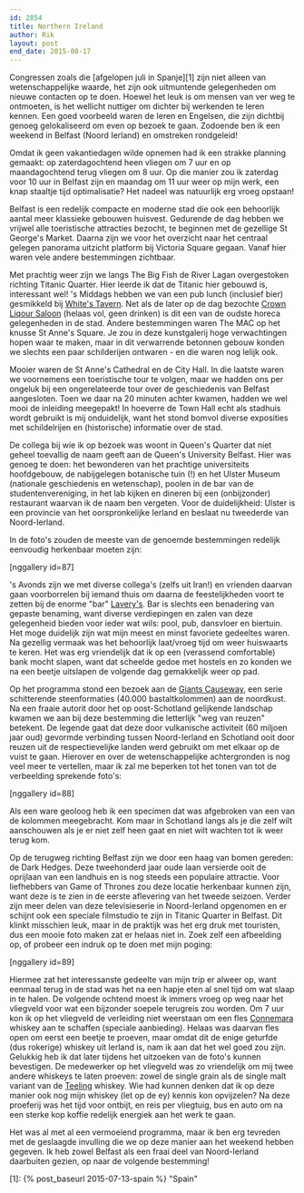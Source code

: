 ```yaml
---
id: 2854
title: Northern Ireland
author: Rik
layout: post
end_date: 2015-08-17
---
```

Congressen zoals die [afgelopen juli in Spanje][1] zijn niet alleen van wetenschappelijke waarde, het zijn ook uitmuntende gelegenheden om nieuwe contacten op te doen. Hoewel het leuk is om mensen van ver weg te ontmoeten, is het wellicht nuttiger om dichter bij werkenden te leren kennen. Een goed voorbeeld waren de Ieren en Engelsen, die zijn dichtbij genoeg gelokaliseerd om even op bezoek te gaan. Zodoende ben ik een weekend in Belfast (Noord Ierland) en omstreken rondgeleid!

Omdat ik geen vakantiedagen wilde opnemen had ik een strakke planning gemaakt: op zaterdagochtend heen vliegen om 7 uur en op maandagochtend terug vliegen om 8 uur. Op die manier zou ik zaterdag voor 10 uur in Belfast zijn en maandag om 11 uur weer op mijn werk, een knap staaltje tijd optimalisatie? Het nadeel was natuurlijk erg vroeg opstaan!

Belfast is een redelijk compacte en moderne stad die ook een behoorlijk aantal meer klassieke gebouwen huisvest. Gedurende de dag hebben we vrijwel alle toeristische attracties bezocht, te beginnen met de gezellige St George's Market. Daarna zijn we voor het overzicht naar het centraal gelegen panorama uitzicht platform bij Victoria Square gegaan. Vanaf hier waren vele andere bestemmingen zichtbaar.

Met prachtig weer zijn we langs The Big Fish de River Lagan overgestoken richting Titanic Quarter. Hier leerde ik dat de Titanic hier gebouwd is, interessant wel! 's Middags hebben we van een pub lunch (inclusief bier) gesmikkeld bij [White's Tavern](http://www.tripadvisor.nl/Attraction_Review-g186470-d606886-Reviews-White_s_Tavern-Belfast_Northern_Ireland.html). Net als de later op de dag bezochte [Crown Liqour Saloon](http://www.nicholsonspubs.co.uk/restaurants/scotlandandnorthernireland/thecrownliquorsaloonbelfast) (helaas vol, geen drinken) is dit een van de oudste horeca gelegenheden in de stad. Andere bestemmingen waren The MAC op het knusse St Anne's Square. Je zou in deze kunstgalerij hoge verwachtingen hopen waar te maken, maar in dit verwarrende betonnen gebouw konden we slechts een paar schilderijen ontwaren - en die waren nog lelijk ook.

Mooier waren de St Anne's Cathedral en de City Hall. In die laatste waren we voornemens een toeristische tour te volgen, maar we hadden ons per ongeluk bij een ongerelateerde tour over de geschiedenis van Belfast aangesloten. Toen we daar na 20 minuten achter kwamen, hadden we wel mooi de inleiding meegepakt! In hoeverre de Town Hall echt als stadhuis wordt gebruikt is mij onduidelijk, want het stond bomvol diverse exposities met schildelrijen en (historische) informatie over de stad.

De collega bij wie ik op bezoek was woont in Queen's Quarter dat niet geheel toevallig de naam geeft aan de Queen's University Belfast. Hier was genoeg te doen: het bewonderen van het prachtige universiteits hoofdgebouw, de nabijgelegen botanische tuin (!) en het Ulster Museum (nationale geschiedenis en wetenschap), poolen in de bar van de studentenvereniging, in het lab kijken en dineren bij een (onbijzonder) restaurant waarvan ik de naam ben vergeten. Voor de duidelijkheid: Ulster is een provincie van het oorspronkelijke Ierland en beslaat nu tweederde van Noord-Ierland.

In de foto's zouden de meeste van de genoemde bestemmingen redelijk eenvoudig herkenbaar moeten zijn:

[nggallery id=87]

's Avonds zijn we met diverse collega's (zelfs uit Iran!) en vrienden daarvan gaan voorborrelen bij iemand thuis om daarna de feestelijkheden voort te zetten bij de enorme "bar" [Lavery's](http://www.laverysbelfast.com/). Bar is slechts een benadering van gepaste benaming, want diverse verdiepingen en zalen van deze gelegenheid bieden voor ieder wat wils: pool, pub, dansvloer en biertuin. Het moge duidelijk zijn wat mijn meest en minst favoriete gedeeltes waren. Na gezellig vermaak was het behoorlijk laat/vroeg tijd om weer huiswaarts te keren. Het was erg vriendelijk dat ik op een (verassend comfortable) bank mocht slapen, want dat scheelde gedoe met hostels en zo konden we na een beetje uitslapen de volgende dag gemakkelijk weer op pad.

Op het programma stond een bezoek aan de [Giants Causeway](http://www.nationaltrust.org.uk/giants-causeway/), een serie schitterende steenformaties (40.000 bastaltkolommen) aan de noordkust. Na een fraaie autorit door het op oost-Schotland gelijkende landschap kwamen we aan bij deze bestemming die letterlijk "weg van reuzen" betekent. De legende gaat dat deze door vulkanische activiteit (60 miljoen jaar oud) gevormde verbinding tussen Noord-Ierland en Schotland ooit door reuzen uit de respectievelijke landen werd gebruikt om met elkaar op de vuist te gaan. Hierover en over de wetenschappelijke achtergronden is nog veel meer te vertellen, maar ik zal me beperken tot het tonen van tot de verbeelding sprekende foto's:

[nggallery id=88]

Als een ware geoloog heb ik een specimen dat was afgebroken van een van de kolommen meegebracht. Kom maar in Schotland langs als je die zelf wilt aanschouwen als je er niet zelf heen gaat en niet wilt wachten tot ik weer terug kom.

Op de terugweg richting Belfast zijn we door een haag van bomen gereden: de Dark Hedges. Deze tweehonderd jaar oude laan versierde ooit de oprijlaan van een landhuis en is nog steeds een populaire attractie. Voor liefhebbers van Game of Thrones zou deze locatie herkenbaar kunnen zijn, want deze is te zien in de eerste aflevering van het tweede seizoen. Verder zijn meer delen van deze televisieserie in Noord-Ierland opgenomen en er schijnt ook een speciale filmstudio te zijn in Titanic Quarter in Belfast. Dit klinkt misschien leuk, maar in de praktijk was het erg druk met touristen, dus een mooie foto maken zat er helaas niet in. Zoek zelf een afbeelding op, of probeer een indruk op te doen met mijn poging:

[nggallery id=89]

Hiermee zat het interessanste gedeelte van mijn trip er alweer op, want eenmaal terug in de stad was het na een hapje eten al snel tijd om wat slaap in te halen. De volgende ochtend moest ik immers vroeg op weg naar het vliegveld voor wat een bijzonder soepele terugreis zou worden. Om 7 uur kon ik op het vliegveld de verleiding niet weerstaan om een fles [Connemara](https://www.thewhiskyexchange.com/P-2849.aspx) whiskey aan te schaffen (speciale aanbieding). Helaas was daarvan fles open om eerst een beetje te proeven, maar omdat dit de enige geturfde (dus rokerige) whiskey uit Ierland is, nam ik aan dat het wel goed zou zijn. Gelukkig heb ik dat later tijdens het uitzoeken van de foto's kunnen bevestigen. De medewerker op het vliegveld was zo vriendelijk om mij twee andere whiskeys te laten proeven: zowel de single grain als de single malt variant van de [Teeling](http://teelingwhiskey.com/teeling-whiskeys/) whiskey. Wie had kunnen denken dat ik op deze manier ook nog mijn whiskey (let op de ey) kennis kon opvijzelen? Na deze proeferij was het tijd voor ontbijt, en reis per vliegtuig, bus en auto om na een sterke kop koffie redelijk energiek aan het werk te gaan.

Het was al met al een vermoeiend programma, maar ik ben erg tevreden met de geslaagde invulling die we op deze manier aan het weekend hebben gegeven. Ik heb zowel Belfast als een fraai deel van Noord-Ierland daarbuiten gezien, op naar de volgende bestemming!

 [1]: {% post_baseurl 2015-07-13-spain %} "Spain"